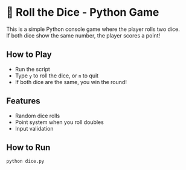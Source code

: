 # 🎲 Roll the Dice - Python Game

This is a simple Python console game where the player rolls two dice.  
If both dice show the same number, the player scores a point!

## How to Play
- Run the script
- Type `y` to roll the dice, or `n` to quit
- If both dice are the same, you win the round!

## Features
- Random dice rolls
- Point system when you roll doubles
- Input validation

## How to Run
```bash
python dice.py

